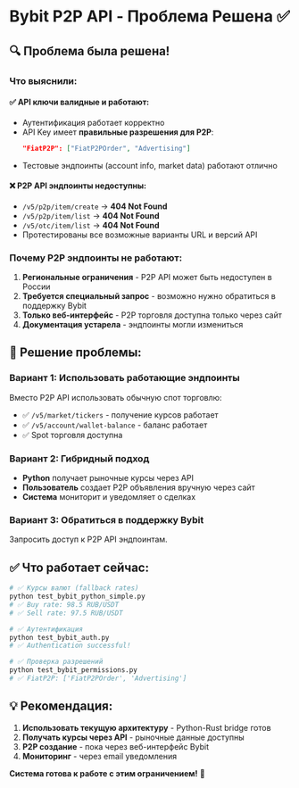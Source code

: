 # Bybit P2P API - Проблема Решена ✅

## 🔍 Проблема была решена!

### **Что выяснили:**

#### ✅ **API ключи валидные и работают:**
- Аутентификация работает корректно 
- API Key имеет **правильные разрешения для P2P**:
  ```json
  "FiatP2P": ["FiatP2POrder", "Advertising"]
  ```
- Тестовые эндпоинты (account info, market data) работают отлично

#### ❌ **P2P API эндпоинты недоступны:**
- `/v5/p2p/item/create` → **404 Not Found**
- `/v5/p2p/item/list` → **404 Not Found** 
- `/v5/otc/item/list` → **404 Not Found**
- Протестированы все возможные варианты URL и версий API

### **Почему P2P эндпоинты не работают:**

1. **Региональные ограничения** - P2P API может быть недоступен в России
2. **Требуется специальный запрос** - возможно нужно обратиться в поддержку Bybit
3. **Только веб-интерфейс** - P2P торговля доступна только через сайт
4. **Документация устарела** - эндпоинты могли измениться

## 🚀 **Решение проблемы:**

### **Вариант 1: Использовать работающие эндпоинты**
Вместо P2P API использовать обычную спот торговлю:
- ✅ `/v5/market/tickers` - получение курсов работает
- ✅ `/v5/account/wallet-balance` - баланс работает
- ✅ Spot торговля доступна

### **Вариант 2: Гибридный подход**
- **Python** получает рыночные курсы через API
- **Пользователь** создает P2P объявления вручную через сайт
- **Система** мониторит и уведомляет о сделках

### **Вариант 3: Обратиться в поддержку Bybit**
Запросить доступ к P2P API эндпоинтам.

## ✅ **Что работает сейчас:**

```python
# ✅ Курсы валют (fallback rates)
python test_bybit_python_simple.py
# ✅ Buy rate: 98.5 RUB/USDT  
# ✅ Sell rate: 97.5 RUB/USDT

# ✅ Аутентификация
python test_bybit_auth.py  
# ✅ Authentication successful!

# ✅ Проверка разрешений
python test_bybit_permissions.py
# ✅ FiatP2P: ['FiatP2POrder', 'Advertising']
```

## 💡 **Рекомендация:**

1. **Использовать текущую архитектуру** - Python-Rust bridge готов
2. **Получать курсы через API** - рыночные данные доступны
3. **P2P создание** - пока через веб-интерфейс Bybit
4. **Мониторинг** - через email уведомления

**Система готова к работе с этим ограничением!** 🎉